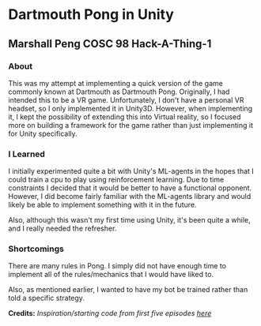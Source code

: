 # Dartmouth Pong in Unity
## Marshall Peng COSC 98 Hack-A-Thing-1

### About

This was my attempt at implementing a quick version of the game commonly known at Dartmouth as Dartmouth Pong. Originally, I had intended this to be a VR game. Unfortunately, I don't have a personal VR headset, so I only implemented it in Unity3D. However, when implementing it, I kept the possibility of extending this into Virtual reality, so I focused more on building a framework for the game rather than just implementing it for Unity specifically. 

### I Learned

I initially experimented quite a bit with Unity's ML-agents in the hopes that I could train a cpu to play using reinforcement learning. Due to time constraints I decided that it would be better to have a functional opponent. However, I did become fairly familiar with the ML-agents library and would likely be able to implement something with it in the future. 

Also, although this wasn't my first time using Unity, it's been quite a while, and I really needed the refresher. 


### Shortcomings

There are many rules in Pong. I simply did not have enough time to implement all of the rules/mechanics that I would have liked to. 

Also, as mentioned earlier, I wanted to have my bot be trained rather than told a specific strategy. 


**Credits:** _Inspiration/starting code from first five episodes [here](https://github.com/sinoriani/Unity-Projects/tree/master/Tennis%20Game)_
